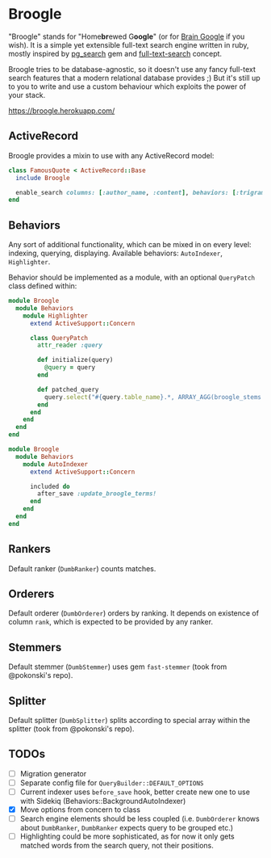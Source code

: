 # Broogle

"Broogle" stands for "Home**br**ewed G**oogle**" (or for [Brain Google](http://ru.urbandictionary.com/define.php?term=broogle)
if you wish). It is a simple yet extensible full-text search engine written in ruby, mostly inspired by
[pg_search](https://github.com/Casecommons/pg_search) gem and [full-text-search](https://github.com/pokonski/full-text-search)
concept.

Broogle tries to be database-agnostic, so it doesn't use any fancy full-text search features that a modern relational
database provides ;) But it's still up to you to write and use a custom behaviour which exploits the power of your
stack.

https://broogle.herokuapp.com/

## ActiveRecord

Broogle provides a mixin to use with any ActiveRecord model:

```ruby
class FamousQuote < ActiveRecord::Base
  include Broogle

  enable_search columns: [:author_name, :content], behaviors: [:trigram, :highlight], ranking: :trigram
end
```

## Behaviors

Any sort of additional functionality, which can be mixed in on every level: indexing, querying, displaying.
Available behaviors: `AutoIndexer`, `Highlighter`.

Behavior should be implemented as a module, with an optional `QueryPatch` class defined within:

```ruby
module Broogle
  module Behaviors
    module Highlighter
      extend ActiveSupport::Concern

      class QueryPatch
        attr_reader :query

        def initialize(query)
          @query = query
        end

        def patched_query
          query.select("#{query.table_name}.*, ARRAY_AGG(broogle_stems.matched_string) AS highlights")
        end
      end
    end
  end
end

module Broogle
  module Behaviors
    module AutoIndexer
      extend ActiveSupport::Concern

      included do
        after_save :update_broogle_terms!
      end
    end
  end
end
```

## Rankers

Default ranker (`DumbRanker`) counts matches.

## Orderers

Default orderer (`DumbOrderer`) orders by ranking. It depends on existence of column `rank`, which is expected to be
provided by any ranker.

## Stemmers

Default stemmer (`DumbStemmer`) uses gem `fast-stemmer` (took from @pokonski's repo).

## Splitter

Default splitter (`DumbSplitter`) splits according to special array within the splitter (took from @pokonski's repo).

## TODOs

- [ ] Migration generator
- [ ] Separate config file for `QueryBuilder::DEFAULT_OPTIONS`
- [ ] Current indexer uses `before_save` hook, better create new one to use with Sidekiq (Behaviors::BackgroundAutoIndexer)
- [x] Move options from concern to class
- [ ] Search engine elements should be less coupled (i.e. `DumbOrderer` knows about `DumbRanker`, `DumbRanker` expects query to be grouped etc.)
- [ ] Highlighting could be more sophisticated, as for now it only gets matched words from the search query, not their positions. 
